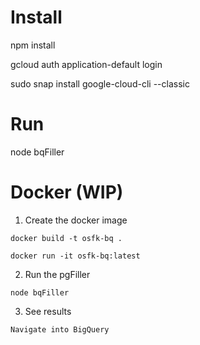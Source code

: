 # Install

npm install

gcloud auth application-default login

sudo snap install google-cloud-cli --classic

# Run

node bqFiller


# Docker (WIP)
1. Create the docker image

```
docker build -t osfk-bq .

docker run -it osfk-bq:latest

```

2. Run the pgFiller
```
node bqFiller
```

3. See results
```
Navigate into BigQuery
```